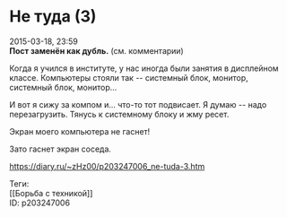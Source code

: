 Не туда (3)
============

   
 2015-03-18, 23:59   
   **Пост заменён как дубль.**  (см. комментарии)   
   
 Когда я учился в институте, у нас иногда были занятия в дисплейном классе. Компьютеры стояли так -- системный блок, монитор, системный блок, монитор...   
   
 И вот я сижу за компом и... что-то тот подвисает. Я думаю -- надо перезагрузить. Тянусь к системному блоку и жму ресет.   
   
 Экран моего компьютера не гаснет!   
   
 Зато гаснет экран соседа.   
    
 <https://diary.ru/~zHz00/p203247006_ne-tuda-3.htm>   
   
 Теги:   
 [[Борьба с техникой]]   
 ID: p203247006